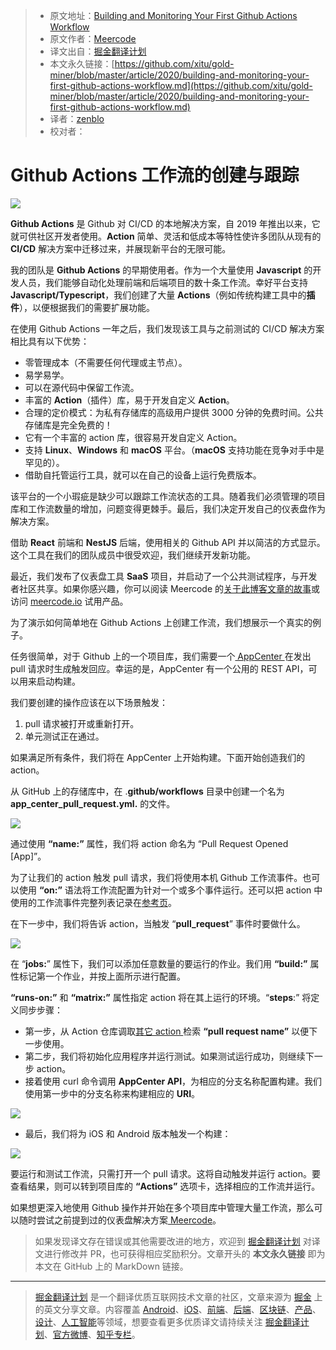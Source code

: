 > * 原文地址：[Building and Monitoring Your First Github Actions Workflow](https://blog.bitsrc.io/building-and-monitoring-your-first-github-actions-workflow-b9cad4a1014d)
> * 原文作者：[Meercode](https://medium.com/@meercode)
> * 译文出自：[掘金翻译计划](https://github.com/xitu/gold-miner)
> * 本文永久链接：[https://github.com/xitu/gold-miner/blob/master/article/2020/building-and-monitoring-your-first-github-actions-workflow.md](https://github.com/xitu/gold-miner/blob/master/article/2020/building-and-monitoring-your-first-github-actions-workflow.md)
> * 译者：[zenblo](https://github.com/zenblo)
> * 校对者：

# Github Actions 工作流的创建与跟踪

![](https://cdn-images-1.medium.com/max/2400/1*BZ_jv-xjX_FfJR5fQH_6UQ.png)

**Github Actions** 是 Github 对 CI/CD 的本地解决方案，自 2019 年推出以来，它就可供社区开发者使用。**Action** 简单、灵活和低成本等特性使许多团队从现有的 **CI/CD** 解决方案中迁移过来，并展现新平台的无限可能。

我的团队是 **Github Actions** 的早期使用者。作为一个大量使用 **Javascript** 的开发人员，我们能够自动化处理前端和后端项目的数十条工作流。幸好平台支持 **Javascript/Typescript**，我们创建了大量 **Actions**（例如传统构建工具中的**插件**），以便根据我们的需要扩展功能。

在使用 Github Actions 一年之后，我们发现该工具与之前测试的 CI/CD 解决方案相比具有以下优势：

* 零管理成本（不需要任何代理或主节点）。
* 易学易学。
* 可以在源代码中保留工作流。
* 丰富的 **Action**（插件）库，易于开发自定义 **Action**。
* 合理的定价模式：为私有存储库的高级用户提供 3000 分钟的免费时间。公共存储库是完全免费的！
* 它有一个丰富的 action 库，很容易开发自定义 Action。
* 支持 **Linux**、**Windows** 和 **macOS** 平台。（**macOS** 支持功能在竞争对手中是罕见的）。
* 借助自托管运行工具，就可以在自己的设备上运行免费版本。

该平台的一个小瑕疵是缺少可以跟踪工作流状态的工具。随着我们必须管理的项目库和工作流数量的增加，问题变得更棘手。最后，我们决定开发自己的仪表盘作为解决方案。

借助 **React** 前端和 **NestJS** 后端，使用相关的 Github API 并以简洁的方式显示。这个工具在我们的团队成员中很受欢迎，我们继续开发新功能。

最近，我们发布了仪表盘工具 **SaaS** 项目，并启动了一个公共测试程序，与开发者社区共享。如果你感兴趣，你可以阅读 Meercode 的[关于此博客文章的故事](https://dev.to/pankod/public-beta-meercode-a-beautiful-dashboard-and-monitoring-tool-for-github-actions-466g)或访问 [meercode.io](http://meercode.io) 试用产品。

为了演示如何简单地在 Github Actions 上创建工作流，我们想展示一个真实的例子。

任务很简单，对于 Github 上的一个项目库，我们需要一个[ AppCenter ](https://appcenter.ms/)在发出 pull 请求时生成触发回应。幸运的是，AppCenter 有一个公用的 REST API，可以用来启动构建。

我们要创建的操作应该在以下场景触发：

1. pull 请求被打开或重新打开。
2. 单元测试正在通过。

如果满足所有条件，我们将在 AppCenter 上开始构建。下面开始创造我们的 action。

从 GitHub 上的存储库中，在 .**github/workflows** 目录中创建一个名为 **app_center_pull_request.yml.** 的文件。

![](https://cdn-images-1.medium.com/max/2684/0*iyCUtUXoh8MF11Rm)

通过使用 **“name:”** 属性，我们将 action 命名为 “Pull Request Opened [App]”。

为了让我们的 action 触发 pull 请求，我们将使用本机 Github 工作流事件。也可以使用 **“on:”** 语法将工作流配置为针对一个或多个事件运行。还可以把 action 中使用的工作流事件完整列表记录在[参考页](https://docs.github.com/en/free-pro-team@latest/actions/reference/events-that-trigger-workflows)。

在下一步中，我们将告诉 action，当触发 “**pull_request**” 事件时要做什么。

![](https://cdn-images-1.medium.com/max/2684/0*upqVeOmReybteXcC)

在 “**jobs:**” 属性下，我们可以添加任意数量的要运行的作业。我们用 **“build:”** 属性标记第一个作业，并按上面所示进行配置。

**“runs-on:”** 和 **“matrix:”** 属性指定 action 将在其上运行的环境。“**steps**:” 将定义同步步骤：

* 第一步，从 Action 仓库调取[其它 action ](https://github.com/mdecoleman/pr-branch-name)检索 **“pull request name”** 以便下一步使用。
* 第二步，我们将初始化应用程序并运行测试。如果测试运行成功，则继续下一步 action。
* 接着使用 curl 命令调用 **AppCenter API**，为相应的分支名称配置构建。我们使用第一步中的分支名称来构建相应的 **URI**。

![](https://cdn-images-1.medium.com/max/2684/0*Pppq6J46U6HfxvIS)

* 最后，我们将为 iOS 和 Android 版本触发一个构建：

![](https://cdn-images-1.medium.com/max/2684/0*jazO_rGHuFgFg4y0)

要运行和测试工作流，只需打开一个 pull 请求。这将自动触发并运行 action。要查看结果，则可以转到项目库的 **“Actions”** 选项卡，选择相应的工作流并运行。

如果想更深入地使用 Github 操作并开始在多个项目库中管理大量工作流，那么可以随时尝试之前提到过的仪表盘解决方案[ Meercode](https://meercode.io/)。

> 如果发现译文存在错误或其他需要改进的地方，欢迎到 [掘金翻译计划](https://github.com/xitu/gold-miner) 对译文进行修改并 PR，也可获得相应奖励积分。文章开头的 **本文永久链接** 即为本文在 GitHub 上的 MarkDown 链接。

---

> [掘金翻译计划](https://github.com/xitu/gold-miner) 是一个翻译优质互联网技术文章的社区，文章来源为 [掘金](https://juejin.im) 上的英文分享文章。内容覆盖 [Android](https://github.com/xitu/gold-miner#android)、[iOS](https://github.com/xitu/gold-miner#ios)、[前端](https://github.com/xitu/gold-miner#前端)、[后端](https://github.com/xitu/gold-miner#后端)、[区块链](https://github.com/xitu/gold-miner#区块链)、[产品](https://github.com/xitu/gold-miner#产品)、[设计](https://github.com/xitu/gold-miner#设计)、[人工智能](https://github.com/xitu/gold-miner#人工智能)等领域，想要查看更多优质译文请持续关注 [掘金翻译计划](https://github.com/xitu/gold-miner)、[官方微博](http://weibo.com/juejinfanyi)、[知乎专栏](https://zhuanlan.zhihu.com/juejinfanyi)。
